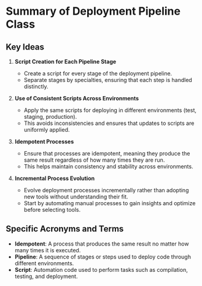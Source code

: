 # Summary of Deployment Pipeline Class

## Key Ideas

1. **Script Creation for Each Pipeline Stage**
   - Create a script for every stage of the deployment pipeline.
   - Separate stages by specialties, ensuring that each step is handled distinctly.

2. **Use of Consistent Scripts Across Environments**
   - Apply the same scripts for deploying in different environments (test, staging, production).
   - This avoids inconsistencies and ensures that updates to scripts are uniformly applied.

3. **Idempotent Processes**
   - Ensure that processes are idempotent, meaning they produce the same result regardless of how many times they are run.
   - This helps maintain consistency and stability across environments.

4. **Incremental Process Evolution**
   - Evolve deployment processes incrementally rather than adopting new tools without understanding their fit.
   - Start by automating manual processes to gain insights and optimize before selecting tools.

## Specific Acronyms and Terms

- **Idempotent**: A process that produces the same result no matter how many times it is executed.
- **Pipeline**: A sequence of stages or steps used to deploy code through different environments.
- **Script**: Automation code used to perform tasks such as compilation, testing, and deployment.
